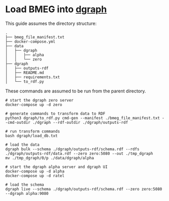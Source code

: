# Load BMEG into [dgraph](https://dgraph.io/)

This guide assumes the directory structure:

```
.
├── bmeg_file_manifest.txt
├── docker-compose.yml
├── data
│   ├── dgraph
│   │   ├── alpha
│   │   └── zero
├── dgraph
│   ├── outputs-rdf
│   ├── README.md
│   ├── requirements.txt
│   └── to_rdf.py
```

These commands are assumed to be run from the parent directory.

```
# start the dgraph zero server
docker-compose up -d zero

# generate commands to transform data to RDF
python3 dgraph/to_rdf.py cmd-gen --manifest ./bmeg_file_manifest.txt --cmd-outdir ./dgraph --rdf-outdir ./dgraph/outputs-rdf

# run transform commands
bash dgraph/load_db.txt

# load the data 
dgraph bulk --schema ./dgraph/outputs-rdf/schema.rdf --rdfs ./dgraph/outputs-rdf/data.rdf --zero zero:5080 --out ./tmp_dgraph
mv ./tmp_dgraph/0/p ./data/dgraph/alpha

# start the dgraph alpha server and dgraph UI
docker-compose up -d alpha
docker-compose up -d ratel

# load the schema
dgraph live --schema ./dgraph/outputs-rdf/schema.rdf --zero zero:5080 --dgraph alpha:9080
```
